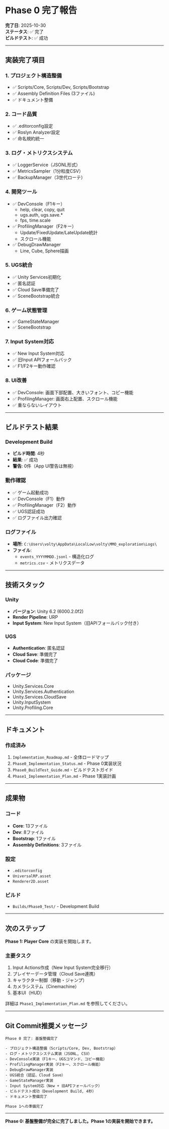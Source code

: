 # Phase 0 完了報告

**完了日**: 2025-10-30  
**ステータス**: ✅ 完了  
**ビルドテスト**: ✅ 成功

---

## 実装完了項目

### 1. プロジェクト構造整備
- ✅ Scripts/Core, Scripts/Dev, Scripts/Bootstrap
- ✅ Assembly Definition Files (3ファイル)
- ✅ ドキュメント整備

### 2. コード品質
- ✅ .editorconfig設定
- ✅ Roslyn Analyzer設定
- ✅ 命名規約統一

### 3. ログ・メトリクスシステム
- ✅ LoggerService（JSONL形式）
- ✅ MetricsSampler（1分粒度CSV）
- ✅ BackupManager（3世代ローテ）

### 4. 開発ツール
- ✅ DevConsole（F1キー）
  - help, clear, copy, quit
  - ugs.auth, ugs.save.*
  - fps, time.scale
- ✅ ProfilingManager（F2キー）
  - Update/FixedUpdate/LateUpdate統計
  - スクロール機能
- ✅ DebugDrawManager
  - Line, Cube, Sphere描画

### 5. UGS統合
- ✅ Unity Services初期化
- ✅ 匿名認証
- ✅ Cloud Save準備完了
- ✅ SceneBootstrap統合

### 6. ゲーム状態管理
- ✅ GameStateManager
- ✅ SceneBootstrap

### 7. Input System対応
- ✅ New Input System対応
- ✅ 旧Input APIフォールバック
- ✅ F1/F2キー動作確認

### 8. UI改善
- ✅ DevConsole: 画面下部配置、大きいフォント、コピー機能
- ✅ ProfilingManager: 画面右上配置、スクロール機能
- ✅ 重ならないレイアウト

---

## ビルドテスト結果

### Development Build
- **ビルド時間**: 4秒
- **結果**: ✅ 成功
- **警告**: 0件（App UI警告は無視）

### 動作確認
- ✅ ゲーム起動成功
- ✅ DevConsole（F1）動作
- ✅ ProfilingManager（F2）動作
- ✅ UGS認証成功
- ✅ ログファイル出力確認

### ログファイル
- **場所**: `C:\Users\volty\AppData\LocalLow\volty\MMO_exploration\Logs\`
- **ファイル**:
  - `events_YYYYMMDD.jsonl` - 構造化ログ
  - `metrics.csv` - メトリクスデータ

---

## 技術スタック

### Unity
- **バージョン**: Unity 6.2 (6000.2.0f2)
- **Render Pipeline**: URP
- **Input System**: New Input System（旧APIフォールバック付き）

### UGS
- **Authentication**: 匿名認証
- **Cloud Save**: 準備完了
- **Cloud Code**: 準備完了

### パッケージ
- Unity.Services.Core
- Unity.Services.Authentication
- Unity.Services.CloudSave
- Unity.InputSystem
- Unity.Profiling.Core

---

## ドキュメント

### 作成済み
1. `Implementation_Roadmap.md` - 全体ロードマップ
2. `Phase0_Implementation_Status.md` - Phase 0実装状況
3. `Phase0_BuildTest_Guide.md` - ビルドテストガイド
4. `Phase1_Implementation_Plan.md` - Phase 1実装計画

---

## 成果物

### コード
- **Core**: 13ファイル
- **Dev**: 8ファイル
- **Bootstrap**: 1ファイル
- **Assembly Definitions**: 3ファイル

### 設定
- `.editorconfig`
- `UniversalRP.asset`
- `Renderer2D.asset`

### ビルド
- `Builds/Phase0_Test/` - Development Build

---

## 次のステップ

**Phase 1: Player Core** の実装を開始します。

### 主要タスク
1. Input Actions作成（New Input System完全移行）
2. プレイヤーデータ管理（Cloud Save連携）
3. キャラクター制御（移動・ジャンプ）
4. カメラシステム（Cinemachine）
5. 基本UI（HUD）

詳細は `Phase1_Implementation_Plan.md` を参照してください。

---

## Git Commit推奨メッセージ

```
Phase 0 完了: 基盤整備完了

- プロジェクト構造整備（Scripts/Core, Dev, Bootstrap）
- ログ・メトリクスシステム実装（JSONL, CSV）
- DevConsole実装（F1キー、UGSコマンド、コピー機能）
- ProfilingManager実装（F2キー、スクロール機能）
- DebugDrawManager実装
- UGS統合（認証、Cloud Save）
- GameStateManager実装
- Input System対応（New + 旧APIフォールバック）
- ビルドテスト成功（Development Build, 4秒）
- ドキュメント整備完了

Phase 1への準備完了
```

---

**Phase 0: 基盤整備が完全に完了しました。Phase 1の実装を開始できます。**
